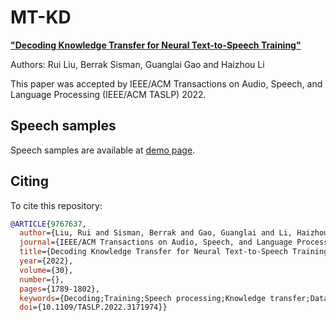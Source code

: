 # MT-KD

[__"Decoding Knowledge Transfer for Neural Text-to-Speech Training"__](https://ieeexplore.ieee.org/document/9767637)

Authors: Rui Liu, Berrak Sisman, Guanglai Gao and Haizhou Li

This paper was accepted by IEEE/ACM Transactions on Audio, Speech, and Language Processing (IEEE/ACM TASLP) 2022.

## Speech samples


Speech samples are available at [demo page](https://ttslr.github.io/MT-KD/).



## Citing
To cite this repository:
```bibtex
@ARTICLE{9767637,
  author={Liu, Rui and Sisman, Berrak and Gao, Guanglai and Li, Haizhou},
  journal={IEEE/ACM Transactions on Audio, Speech, and Language Processing}, 
  title={Decoding Knowledge Transfer for Neural Text-to-Speech Training}, 
  year={2022},
  volume={30},
  number={},
  pages={1789-1802},
  keywords={Decoding;Training;Speech processing;Knowledge transfer;Data models;Computational modeling;Adversarial machine learning;Autoregressive model;end-to-end TTS;exposure bias;knowledge distillation;knowledge transfer},
  doi={10.1109/TASLP.2022.3171974}}


```


 
